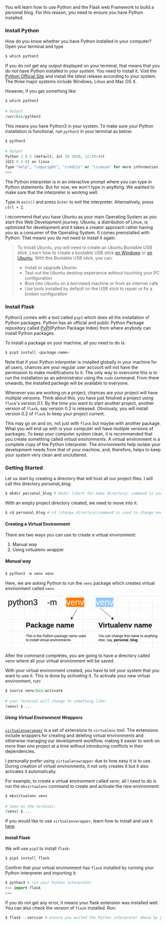 You will learn how to use Python and the Flask web Framework to build a personal blog. For this reason, you need to ensure you have Python installed.

### Install Python

How do you know whether you have Python installed in your computer? Open your terminal and type

```python
$ which python3
```
If you do not get any output displayed on your terminal, that means that you do not have Python installed in your system. You need to install it. Visit the [Python Official Site](https://www.python.org/downloads/) and install the latest release according to your system. The three major systems include Windows, Linux and Mac OS X.

However, if you get something like:

```python
$ which python3

# Output
/usr/bin/python3
```
This means you have Python3 in your system. To make sure your Python installation is functional, run `python3` in your terminal as below:

```python
$ python3

# Output
Python 3.8.5 (default, Jul 28 2020, 12:59:40) 
[GCC 9.3.0] on linux
Type "help", "copyright", "credits" or "license" for more information.
>>> 
```
The Python interpreter is in an interactive prompt where you can type in Python statements. But for now, we won't type in anything. We wanted to make sure that the interpreter is working well. 

Type in `exit()` and press `Enter` to exit the interpreter. Alternatively, press `ctrl + Z`.

I recommend that you have Ubuntu as your main Operating System as you start this Web Development journey. Ubuntu, a distribution of Linux, is optimized for development and it takes a creator approach rather having you as a consumer of the Operating System. It comes preinstalled with Python. That means you do not need to install it again.

>To install Ubuntu, you will need to create an Ubuntu Bootable USB stick. Learn how to create a bootable USB stick [on Windows](https://ubuntu.com/tutorials/create-a-usb-stick-on-windows#1-overview) or [on Ubuntu](https://ubuntu.com/tutorials/create-a-usb-stick-on-ubuntu#1-overview). With this Bootable USB stick, you can:
>* Install or upgrade Ubuntu
>* Test out the Ubuntu desktop experience without touching your PC configuration
>* Boot into Ubuntu on a borrowed machine or from an internet cafe
>* Use tools installed by default on the USB stick to repair or fix a broken configuration


### Install Flask

Python3 comes with a tool called `pip3` which does all the installation of Python packages. Python has an official and public Python Package repository called [PyPI](https://pypi.org/)(Python Package Index) from where anybody can install Python packages.

To install a package on your machine, all you need to do is:

```python
$ pip3 install <package-name>
```

Note that if your Python interpreter is installed globally in your machine for all users, chances are your regular user account will not have the permission to make modifications to it. The only way to overcome this is to run the installation as an administrator using the `sudo` command. From there onwards, the installed packege will be available to everyone.

Whenever you are working on a project, chances are your project will have multiple versions. Think about this, you have just finished a project using `flask`'s version 0.1. By the time you want to start another project, another version of `flask`, say version 0.2 is released. Obviously, you will install version 0.2 of `flask` to keep your project current. 

This may go on and on, not just with `flask` but maybe with another package. What you will end up with is your computer will have mutliple versions of packages. To keep your computer system clean, it is recommended that you create something called _virtual environments_. A virtual environment is a complete copy of the Python interpreter. The envrionments help isolate your development needs from that of your machine, and, therefore, helps to keep your system very clean and uncluttered.

### Getting Started

Let us start by creating a directory that will host all our project files. I will call this directory _personal_blog_.

```python
$ mkdir personal_blog # mkdir (short for make directory) command is used to create an empty directory
```

With an empty project directory created, we need to move into it:

```python
$ cd personal_blog # cd (change directory)command is used to change one directory from another
```

#### Creating a Virtual Environment

There are two ways you can use to create a virtual environment:

1. Manual way
2. Using virtualenv wrapper

##### Manual way

```python
$ python3 -m venv venv
```

Here, we are asking Python to run the `venv` package which creates virtual environment called `venv`. 

![Python Virtual Environment](/images/python_virtual_env.png)

After the command completes, you are going to have a directory called _venv_ where all your virtual environment will be saved.

With your virtual environment created, you have to tell your system that you want to use it. This is done by _activating_ it. To activate your new virtual environment, run:

```python
$ source venv/bin/activate

# your terminal will change to something like:
(venv) $ ...
```

##### Using Virtual Environment Wrappers

[`virtualenvwrapper`](https://virtualenvwrapper.readthedocs.io/en/latest/) is a set of extensions to `virtualenv` tool. The extensions include wrappers for creating and deleting virtual environments and otherwise managing our development workflow, making it easier to work on more than one project at a time without introducing conflicts in their dependencies.

I personally prefer using `virtualenvwrapper` due to how easy it is to use. During creation of virtual environments, it not only creates it but it also activates it automatically. 

For example, to create a virtual environment called _venv_, all I need to do is run the `mkvirtualenv` command to create and activate the new environment:

```python
$ mkvirtualenv venv

# Seen on the terminal:
(venv) $ ...
```

If you would like to use `virtualenvwrapper`, learn how to install and use it [here](/virtualenvwrapper_setup.md).

#### Install Flask

We will use `pip3` to install `flask`:

```python
$ pip3 install flask
```

Confirm that your virtual environment has `flask` installed by running your Python interpreter and importing it:

```python
$ python3 # run your Python interpreter
>>> import flask
>>> 
```

If you do not get any error, it means your flask extension was installed well. You can also check the version of `flask` installed. Run:

```python
$ flask --version # ensure you exited the Python interpreter above by pressing ctrl + Z
```

